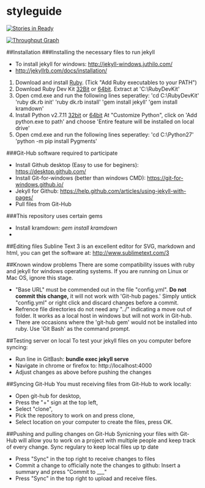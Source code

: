 # styleguide


[![Stories in Ready](https://badge.waffle.io/bvn-architecture/styleguide.png?label=ready&title=Ready)](http://waffle.io/bvn-architecture/styleguide)

[![Throughput Graph](https://graphs.waffle.io/bvn-architecture/styleguide/throughput.svg)](https://waffle.io/bvn-architecture/styleguide/metrics)


##Installation
###Installing the necessary files to run jekyll
* To install jekyll for windows: http://jekyll-windows.juthilo.com/
* http://jekyllrb.com/docs/installation/


1. Download and install [Ruby](https://cache.ruby-lang.org/pub/ruby/2.0/ruby-2.0.0-p647.tar.gz "Title"). (Tick "Add Ruby executables to your PATH")
2. Download Ruby Dev Kit [32Bit](dl.bintray.com/oneclick/rubyinstaller/DevKit-mingw64-32-4.7.2-20130224-1151-sfx.exe) or [64bit](dl.bintray.com/oneclick/rubyinstaller/DevKit-mingw64-64-4.7.2-20130224-1432-sfx.exe). Extract at 'C:\RubyDevKit\'
3. Open cmd.exe and run the following lines seperatley:
		'cd C:\RubyDevKit'
		'ruby dk.rb init'
		'ruby dk.rb install'
		'gem install jekyll'
		'gem install kramdown'
4. Install Python v2.7.11 [32bit](https://www.python.org/ftp/python/2.7.11/python-2.7.11.msi) or [64bit](https://www.python.org/ftp/python/2.7.11/python-2.7.11.amd64.msi) At "Customize Python", click on 'Add python.exe to path' and choose 'Entire feature will be installed on local drive'
5. Open cmd.exe and run the following lines seperatley:
		'cd C:\Python27'
		'python -m pip install Pygments'



###Git-Hub software required to participate
* Install Github desktop (Easy to use for beginers): https://desktop.github.com/
* Install Git-for-windows (better than windows CMD): https://git-for-windows.github.io/
* Jekyll for Github: https://help.github.com/articles/using-jekyll-with-pages/
* Pull files from Git-Hub

###This repository uses certain gems
* Install kramdown: *gem install kramdown*
* 

##Editing files
Subline Text 3 is an excellent editor for SVG, markdown and html, you can get the software at: http://www.sublimetext.com/3

##Known window problems
There are some compatibility issues with ruby and jekyll for windows operating systems. If you are running on Linux or Mac OS, ignore this stage.
* "Base URL" must be commended out in the file "config.yml". **Do not commit this change,** it will not work with 'Git-hub pages.' Simply untick "config.yml" or right click and discard changes before a commit.
* Refrence file directories do not need any "../" indicating a move out of folder. It works as a local host in windows but will not work in Git-hub.
* There are occasions where the 'git-hub gem' would not be installed into ruby. Use 'Git Bash' as the command prompt.

##Testing server on local
To test your jekyll files on you computer before syncing:
* Run line in GitBash: **bundle exec jekyll serve**
* Navigate in chrome or firefox to: http://localhost:4000
* Adjust changes as above before pushing the changes

##Syncing Git-Hub
You must receiving files from Git-Hub to work locally:
* Open git-hub for desktop,
* Press the "+" sign at the top left,
* Select "clone",
* Pick the repository to work on and press clone,
* Select location on your computer to create the files, press OK.

##Pushing and pulling changes on Git-Hub
Synicning your files with Git-Hub will allow you to work on a project with multiple people and keep track of every change. Sync regulary to keep local files up tp date
* Press "Sync" in the top right to receive changes to files
* Commit a change to officially note the changes to github: Insert a summary and press "Commit to ___"
* Press "Sync" in the top right to upload and receive files.
